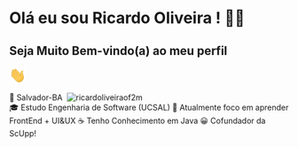 <h1> Olá eu sou Ricardo Oliveira ! 🧑‍💻 </h1>

<h2> Seja Muito Bem-vindo(a) ao meu perfil </h2> <img src="https://raw.githubusercontent.com/parth-27/parth-27/master/Hi.gif" width="30px" style="max-width:100%;">


<a target="_blank" rel="noopener noreferrer" href="https://raw.githubusercontent.com/parth-27/parth-27/master/Hi.gif"><img src="https://media1.giphy.com/media/LmNwrBhejkK9EFP504/200.gif" width="400px" align="right" alt="ricardoliveiraof2m" data-canonical-src="https://baltaio.blob.core.windows.net/static/images/dark/home-hero-illustration.svg" style="max-width:100%;"></a></p></a> 

  📍  Salvador-BA
  🎓 Estudo Engenharia de Software (UCSAL) 
  🎨 Atualmente foco em aprender FrontEnd + UI&UX
  ☕️ Tenho Conhecimento em Java 
  😀 Cofundador da ScUpp!
  
  
  

